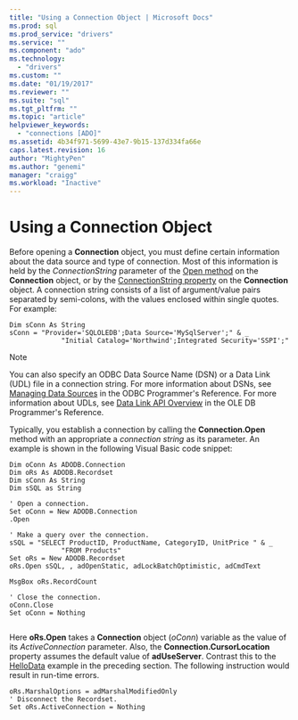 ```yaml
---
title: "Using a Connection Object | Microsoft Docs"
ms.prod: sql
ms.prod_service: "drivers"
ms.service: ""
ms.component: "ado"
ms.technology:
  - "drivers"
ms.custom: ""
ms.date: "01/19/2017"
ms.reviewer: ""
ms.suite: "sql"
ms.tgt_pltfrm: ""
ms.topic: "article"
helpviewer_keywords: 
  - "connections [ADO]"
ms.assetid: 4b34f971-5699-43e7-9b15-137d334fa66e
caps.latest.revision: 16
author: "MightyPen"
ms.author: "genemi"
manager: "craigg"
ms.workload: "Inactive"
---
```

# Using a Connection Object
Before opening a **Connection** object, you must define certain information about the data source and type of connection. Most of this information is held by the *ConnectionString* parameter of the [Open method](../../../ado/reference/ado-api/open-method-ado-connection.md) on the **Connection** object, or by the [ConnectionString property](../../../ado/reference/ado-api/connectionstring-property-ado.md) on the **Connection** object. A connection string consists of a list of argument/value pairs separated by semi-colons, with the values enclosed within single quotes. For example:  
  
```  
Dim sConn As String  
sConn = "Provider='SQLOLEDB';Data Source='MySqlServer';" & _  
             "Initial Catalog='Northwind';Integrated Security='SSPI';"  
```  
  
> [!NOTE]
>  You can also specify an ODBC Data Source Name (DSN) or a Data Link (UDL) file in a connection string. For more information about DSNs, see [Managing Data Sources](../../../odbc/admin/managing-data-sources.md) in the ODBC Programmer's Reference. For more information about UDLs, see [Data Link API Overview](http://msdn.microsoft.com/en-us/95c180ea-bd4f-4dca-b95a-576afd135bbc) in the OLE DB Programmer's Reference.  
  
 Typically, you establish a connection by calling the **Connection.Open** method with an appropriate a *connection string* as its parameter. An example is shown in the following Visual Basic code snippet:  
  
```  
Dim oConn As ADODB.Connection  
Dim oRs As ADODB.Recordset  
Dim sConn As String  
Dim sSQL as String  
  
' Open a connection.  
Set oConn = New ADODB.Connection  
.Open   
  
' Make a query over the connection.  
sSQL = "SELECT ProductID, ProductName, CategoryID, UnitPrice " & _  
             "FROM Products"  
Set oRs = New ADODB.Recordset  
oRs.Open sSQL, , adOpenStatic, adLockBatchOptimistic, adCmdText  
  
MsgBox oRs.RecordCount  
  
' Close the connection.  
oConn.Close  
Set oConn = Nothing  
  
```  
  
 Here **oRs.Open** takes a **Connection** object (*oConn*) variable as the value of its *ActiveConnection* parameter. Also, the **Connection.CursorLocation** property assumes the default value of **adUseServer**. Contrast this to the [HelloData](../../../ado/guide/data/hellodata-a-simple-ado-application.md) example in the preceding section. The following instruction would result in run-time errors.  
  
```  
oRs.MarshalOptions = adMarshalModifiedOnly  
' Disconnect the Recordset.  
Set oRs.ActiveConnection = Nothing  
```

